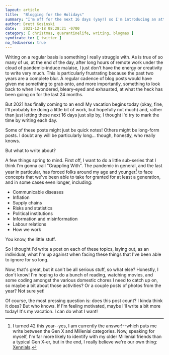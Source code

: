 ```yaml
---
layout: article
title:  "Blogging for the Holidays"
summary: "I'm off for the next 16 days (yay!) so I'm introducing an attempted holiday blog series!  This is gonna be... something."
author: Brett Kosinski
date:   2021-12-18 08:28:21 -0700
category: [ christmas, quarantinelife, writing, blogmas ]
syndicate_to: [ twitter ]
no_fediverse: true
---
```


Writing on a regular basis is something I really struggle with.  As is true of so many of us, at the end of the day, after long hours of remote work under the cloud of pandemic-induce malaise, I just don't have the energy or creativity to write very much.  This is particularly frustrating because the past two years are a complete blur.  A regular cadence of blog posts would have given me something to grab onto, and more importantly, something to look back to when I wondered, bleary-eyed and exhausted, at what the heck has been going on for the last 24 months.

But 2021 has finally coming to an end!  My vacation begins today (okay, fine, I'll probably be doing a little bit of work, but hopefully not much) and, rather than just letting these next 16 days just slip by, I thought I'd try to mark the time by writing each day.

Some of these posts might just be quick notes!  Others might be long-form posts.  I doubt any will be particularly long... though, honestly, who really knows.

But what to write about?

A few things spring to mind.  First off, I want to do a little sub-series that I think I'm gonna call "Grappling With".  The pandemic in general, and the last year in particular, has forced folks around my age and younger[^1] to face concepts that we've been able to take for granted for at least a generation, and in some cases even longer, including:

* Communicable diseases
* Inflation
* Supply chains
* Risks and statistics
* Political institutions
* Information and misinformation
* Labour relations
* How we work

You know, the little stuff.

So I thought I'd write a post on each of these topics, laying out, as an individual, what I'm up against when facing these things that I've been able to ignore for so long.

Now, that's great, but it can't be all serious stuff, so what else?  Honestly, I don't know!  I'm hoping to do a bunch of reading, watching movies, and some coding amongst the various domestic chores I need to catch up on, so maybe a bit about those activities?  Or a couple posts of photos from the year?  Not sure yet!

Of course, the most pressing question is:  does this post count?  I kinda think it does?  But who knows.  If I'm feeling motivated, maybe I'll write a bit more today!  It's my vacation.  I can do what I want!

[^1]: I turned 42 this year--yes, I am currently the answer!--which puts me write between the Gen X and Millenial categories.  Now, speaking for myself, I'm far more likely to identify with my older Millenial friends than a typical Gen X-er, but in the end, I really believe we're our own thing: [Xennials](https://en.wikipedia.org/wiki/Xennials).
